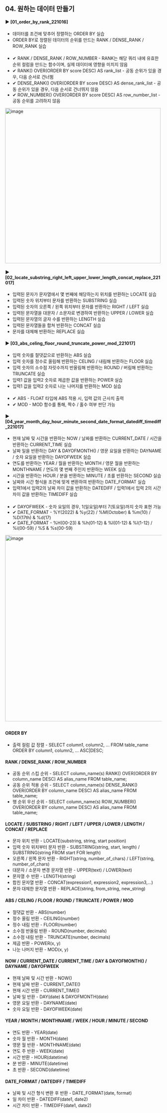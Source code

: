 ####  
## 04. 원하는 데이터 만들기  
#### ► [01_order_by_rank_221016]  
- 데이터를 조건에 맞추어 정렬하는 ORDER BY 실습  
- ORDER BY로 정렬된 데이터의 순위를 만드는 RANK / DENSE_RANK / ROW_RANK 실습  
####  
- ✔︎ RANK / DENSE_RANK / ROW_NUMBER - RANK는 해당 쿼리 내에 유효한 순위 컬럼을 만드는 함수이며, 실제 데이터에 영향을 미치지 않음  
- ✔︎ RANK() OVER(ORDER BY score DESC) AS rank_list - 공동 순위가 있을 경우, 다음 순서로 건너뜀  
- ✔︎ DENSE_RANK() OVER(ORDER BY score DESC) AS dense_rank_list - 공동 순위가 있을 경우, 다음 순서로 건너뛰지 않음  
- ✔︎ ROW_NUMBER() OVER(ORDER BY score DESC) AS row_number_list - 공동 순위를 고려하지 않음  
<img width="500" alt="image" src="https://user-images.githubusercontent.com/109773795/195994270-ce4c68be-1483-4939-8cc6-328cc050d27d.png">

####  
#### ► [02_locate_substring_right_left_upper_lower_length_concat_replace_221017]  
- 입력된 문자가 문자열에서 몇 번째에 해당하는지 위치를 반환하는 LOCATE 실습  
- 입력된 숫자 위치부터 문자를 반환하는 SUBSTRING 실습  
- 입력된 숫자의 오른쪽 / 왼쪽 위치부터 문자를 반환하는 RIGHT / LEFT 실습  
- 입력된 문자열을 대문자 / 소문자로 변경하여 반환하는 UPPER / LOWER 실습  
- 입력된 문자열의 글자 수를 반환하는 LENGTH 실습  
- 입력된 문자열들을 합쳐 반환하는 CONCAT 실습  
- 문자를 대체해 반환하는 REPLACE 실습  
####  
#### ► [03_abs_celing_floor_round_truncate_power_mod_221017]  
- 입력 숫자를 절댓값으로 반환하는 ABS 실습
- 입력 숫자를 정수로 올림해 반환하는 CELING / 내림해 반환하는 FLOOR 실습
- 입력 숫자의 소수점 자릿수까지 반올림해 반환하는 ROUND / 버림해 반환하는 TRUNCATE 실습
- 입력1 값을 입력2 숫자로 제곱한 값을 반환하는 POWER 실습
- 입력1 값을 입력2 숫자로 나눈 나머지를 반환하는 MOD 실습
####  
- ✔︎ ABS - FLOAT 타입에 ABS 적용 시, 입력 값의 근사치 출력
- ✔︎ MOD - MOD 함수를 통해, 짝수 / 홀수 여부 판단 가능
####  
#### ► [04_year_month_day_hour_minute_second_date_format_datediff_timediff_221017]  
- 현재 날짜 및 시간을 반환하는 NOW / 날짜를 반환하는 CURRENT_DATE / 시간을 반환하는 CURRENT_TIME 실습
- 날짜 일을 반환하는 DAY & DAYOFMONTH() / 영문 요일을 반환하는 DAYNAME / 숫자 요일을 반환하는 DAYOFWEEK 실습
- 연도를 반환하는 YEAR / 월을 반환하는 MONTH / 영문 월을 반환하는 MONTHNAME / 연도의 몇 번째 주인지 반환하는 WEEK 실습
- 시간을 반환하는 HOUR / 분을 반환하는 MINUTE / 초를 반환하는 SECOND 실습
- 날짜와 시간 형식을 조건에 맞게 변환하여 반환하는 DATE_FORMAT 실습
- 입력1에서 입력2의 날짜 차이 값을 반환하는 DATEDIFF / 입력1에서 입력 2의 시간 차이 값을 반환하는 TIMEDIFF 실습
#### 
- ✔︎ DAYOFWEEK - 숫자 요일의 경우, 1(일요일)부터 7(토요일)까지 숫자 표현 가능 
- ✔︎ DATE_FORMAT - %Y(2022) & %y(22) / %M(October) & %m(10) / %D(17th) & %d(17)
- ✔︎ DATE_FORMAT - %H(00-23) & %h(01-12) & %I(01-12) & %l(1-12) / %i(00-59) / %S & %s(00-59)
<img width="600" alt="image" src="https://user-images.githubusercontent.com/109773795/196056465-a0b4b38f-3856-4870-8fe3-7dec49d296eb.png">

####  
##  
#### ORDER BY  
- 출력 컬럼 값 정렬 - SELECT column1, column2, ... FROM table_name ORDER BY column1, column2, ... ASC|DESC;  
#### RANK / DENSE_RANK / ROW_NUMBER
- 공동 순위 스킵 순위 - SELECT column_name(s) RANK() OVER(ORDER BY column_name DESC) AS alias_name FROM table_name;  
- 공동 순위 적용 순위 - SELECT column_name(s) DENSE_RANK() OVER(ORDER BY column_name DESC) AS alias_name FROM table_name;  
- 행 순위 우선 순위 - SELECT column_name(s) ROW_NUMBER() OVER(ORDER BY column_name DESC) AS alias_name FROM table_name;  
####  
#### LOCATE / SUBSTRING / RIGHT / LEFT / UPPER / LOWER / LENGTH / CONCAT / REPLACE
- 문자 위치 반환 - LOCATE(substring, string, start position)
- 입력 숫자 위치부터 문자 반환 - SUBSTRING(string, start, length) / SUBSTRING(string FROM start FOR length)
- 오른쪽 / 왼쪽 문자 반환 - RIGHT(string, number_of_chars) / LEFT(string, number_of_chars)
- 대문자 / 소문자 변경 문자열 반환 - UPPER(text) / LOWER(text)
- 문자열 수 반환 - LENGTH(string)
- 합친 문자열 반환 - CONCAT(expression1, expression2, expression3,...)
- 문자 대체한 문자열 반환 - REPLACE(string, from_string, new_string)
#### ABS / CELING / FLOOR / ROUND / TRUNCATE / POWER / MOD
- 절댓값 반환 - ABS(number)
- 정수 올림 반환 - CEILING(number)
- 정수 내림 반환 - FLOOR(number)
- 소수점 반올림 반환 - ROUND(number, decimals)
- 소수점 내림 반환 - TRUNCATE(number, decimals)
- 제곱 반환 - POWER(x, y)
- 나눈 나머지 반환 - MOD(x, y)
#### NOW / CURRENT_DATE / CURRENT_TIME / DAY & DAYOFMONTH() / DAYNAME / DAYOFWEEK
- 현재 날짜 및 시간 반환 - NOW()
- 현재 날짜 반환 - CURRENT_DATE()
- 현재 시간 반환 - CURRENT_TIME()
- 날짜 일 반환 - DAY(date) & DAYOFMONTH(date)
- 영문 요일 반환 - DAYNAME(date)
- 숫자 요일 반환 - DAYOFWEEK(date)
#### YEAR / MONTH / MONTHNAME / WEEK / HOUR / MINUTE / SECOND
- 연도 반환 - YEAR(date)
- 숫자 월 반환 - MONTH(date)
- 영문 월 반환 - MONTHNAME(date)
- 연도 주 반환 - WEEK(date)
- 시간 반환 - HOUR(datetime)
- 분 반환 - MINUTE(datetime)
- 초 반환 - SECOND(datetime)
#### DATE_FORMAT / DATEDIFF / TIMEDIFF
- 날짜 및 시간 형식 변환 후 반환 - DATE_FORMAT(date, format)
- 일 차이 반환 - DATEDIFF(date1, date2)
- 시간 차이 반환 - TIMEDIFF(date1, date2)
####  
